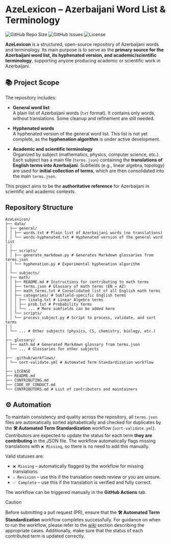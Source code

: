 # AzeLexicon – Azerbaijani Word List & Terminology

![GitHub Repo Size](https://img.shields.io/github/repo-size/abdanar/AzeLexicon)
![GitHub Issues](https://img.shields.io/github/issues/abdanar/AzeLexicon)
![License](https://img.shields.io/github/license/abdanar/AzeLexicon)

**AzeLexicon** is a structured, open-source repository of Azerbaijani words and terminology. Its main purpose is to serve as the **primary source for the Azerbaijani word list, its hyphenated version, and academic/scientific terminology**, supporting anyone producing academic or scientific work in Azerbaijani.

## 📚 Project Scope

The repository includes:

- **General word list**  
  A plain list of Azerbaijani words (`txt` format). It contains only words, without translations. Some cleanup and refinement are still needed.  

- **Hyphenated words**  
  A hyphenated version of the general word list. This list is not yet complete, as the **hyphenation algorithm** is under active development.  

- **Academic and scientific terminology**  
  Organized by subject (mathematics, physics, computer science, etc.). Each subject has a main file (`terms.json`) containing the **translations of English terms into Azerbaijani**. Subfields (e.g., linear algebra, topology) are used for **initial collection of terms**, which are then consolidated into the main `terms.json`.

This project aims to be the **authoritative reference** for Azerbaijani in scientific and academic contexts.

## Repository Structure

```text
AzeLexicon/
├── data/
│ ├── general/
│ │ ├── words.txt # Plain list of Azerbaijani words (no translations)
│ │ └── words-hyphenated.txt # Hyphenated version of the general word list
│ │
│ ├── scripts/
│ │ ├── generate_markdown.py # Generates Markdown glossaries from terms.json
│ │ └── hyphenation.py # Experimental hyphenation algorithm
│ │
│ └── subjects/
│ ├── math/
│ │ ├── README.md # Instructions for contributing to math terms
│ │ ├── terms.json # Glossary of math terms (EN ↔ AZ)
│ │ ├── math_terms.txt # Consolidated list of all English math terms
│ │ ├── categories/ # Subfield-specific English terms
│ │ │ ├── linalg.txt # Linear Algebra terms
│ │ │ ├── prob.txt # Probability terms
│ │ │ └── ... # More subfields can be added here
│ │ └── scripts/
│ │ └── process_subject.py # Script to process, validate, and sort terms
│ │
│ └── ... # Other subjects (physics, CS, chemistry, biology, etc.)
│
├── glossary/
│ ├── math.md # Generated Markdown glossary from terms.json
│ └── ... # Glossaries for other subjects
│
├── .github/workflows/
│ └── sort-validate.yml # Automated Term Standardization workflow
│
├── LICENSE
├── README.md
├── CONTRIBUTING.md
├── CODE_OF_CONDUCT.md
└── CONTRIBUTORS.md # List of contributors and maintainers
```

## ⚙️ Automation

To maintain consistency and quality across the repository, all `terms.json` files are automatically sorted alphabetically and checked for duplicates by the **🛠 Automated Term Standardization** workflow (`sort-validate.yml`). Contributors are expected to update the status for each term **they are contributing** in the JSON file. The workflow automatically flags missing translations with `❌ Missing`, so there is no need to add this manually.

Valid statuses are:  
- `❌ Missing` – automatically flagged by the workflow for missing translations.  
- `⚠️ Revision` – use this if the translation needs review or you are unsure.  
- `✅ Complete` – use this if the translation is verified and fully correct.

The workflow can be triggered manually in the **GitHub Actions** tab.

> [!CAUTION]
> Before submitting a pull request (PR), ensure that the **🛠 Automated Term Standardization** workflow completes successfully. For guidance on when to run the workflow, please refer to the [wiki](https://github.com/abdanar/AzeLexicon/wiki) section describing the appropriate cases. Additionally, make sure that the status of each contributed term is updated correctly.
